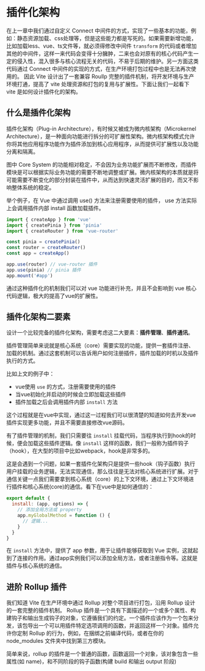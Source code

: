 # 插件化架构
在上一章中我们通过自定义 Connect 中间件的方式，实现了一些基本的功能，例如：静态资源加载、css处理等，但是这些能力都是写死的。如果需要新增功能，比如加载less、vue、ts文件等，就必须得修改中间件 `transform` 的代码或者增加其他的中间件，这样一来代码会变得十分臃肿，二来也会对原有的核心代码产生一定的侵入性，混入很多与核心流程无关的代码，不易于后期的维护。另一方面这类代码通过 Connect 中间件的实现的方式，在生产环境打包过程中也是无法再次使用的。 因此 Vite 设计出了一套兼容 Roullp 完整的插件机制，将开发环境与生产环境打通，提高了 vite 处理资源和打包的复用与扩展性。下面让我们一起看下 vite 是如何设计插件化的架构。
<center>
  <ZoomImg src="../../../../public/images/node/static04.png" />
</center>

## 什么是插件化架构
插件化架构（Plug-in Architecture），有时候又被成为微内核架构（Microkernel Architecture），是一种面向功能进行拆分的可扩展性架构。微内核架构模式允许你将其他应用程序功能作为插件添加到核心应用程序，从而提供可扩展性以及功能分离和隔离。

<center>
  <ZoomImg src="../../../../public/images/plugin/plugin01.jpeg" />
</center>

图中 Core System 的功能相对稳定，不会因为业务功能扩展而不断修改，而插件模块是可以根据实际业务功能的需要不断地调整或扩展。微内核架构的本质就是将可能需要不断变化的部分封装在插件中，从而达到快速灵活扩展的目的，而又不影响整体系统的稳定。

举个例子，在 Vue 中通过调用 use() 方法来注册需要使用的插件， use 方法实际上会调用插件内部 install 函数加载插件。
```js
import { createApp } from 'vue'
import { createPinia } from 'pinia'
import { createRouter } from 'vue-router'

const pinia = createPinia()
const router = createRouter()
const app = createApp()

app.use(router) // vue-router 插件
app.use(pinia) // pinia 插件
app.mount('#app')
```
通过这种插件化的机制我们可以对 vue 功能进行补充，并且不会影响到 vue 核心代码逻辑，极大的提高了vue的扩展性。

## 插件化架构二要素
设计一个比较完备的插件化架构，需要考虑这二大要素：**插件管理**、**插件通讯**。

插件管理简单来说就是核心系统（core）需要实现的功能，提供一套插件注册、加载的机制。通过这套机制可以告诉用户如何注册插件，插件加载的时机以及插件执行的方式。

比如上文的例子中：
* vue使用 `use` 的方式，注册需要使用的插件
* 当vue初始化并启动的时候会立即加载这些插件
* 插件加载之后会调用插件内部 `install` 方法

这个过程就是在vue中实现，通过这一过程我们可以很清楚的知道如何去开发vue插件实现更多功能，并且不需要直接修改vue源码。

有了插件管理的机制，我们只需要往 `install` 挂载代码，当程序执行到hook的时候，便会加载这些插件逻辑。像 `install` 这样的函数，我们一般称为插件钩子（hook），在大型的项目中比如webpack，hook是非常多的。

这是会遇到一个问题，如果一套插件化架构只是提供一些hook（钩子函数）执行用户挂载的业务逻辑，无法实现通信，那么往往是无法对核心系统进行扩展。对于通信关键一点我们需要拿到核心系统（core）的上下文环境，通过上下文环境进行插件和核心系统(core)的通信。看下在vue中是如何通信的：
```js
export default {
  install: (app, options) => {
    // 添加全局方法或 property
    app.myGlobalMethod = function () {
      // 逻辑...
    }
  }
}
```
在 `install` 方法中，提供了 app 参数，用于让插件能够获取到 Vue 实例，这就起到了连接的作用。通过app实例我们可以添加全局方法，或者注册指令等。这就是插件与核心系统的通信。
## 进阶 Rollup 插件
我们知道 Vite 在生产环境中通过 Rollup 对整个项目进行打包，沿用 Rollup 设计的一套完整的插件机制。 Rollup 插件是一个具有下面描述的一个或多个属性、构建钩子和输出生成钩子的对象，它遵循我们的约定。一个插件应该作为一个包来分发，该包导出一个可以用插件特定选项调用的函数，并返回这样一个对象。插件允许你定制 Rollup 的行为，例如，在捆绑之前编译代码，或者在你的 node_modules 文件夹中找到第三方模块。

简单来说，rollup 的插件是一个普通的函数，函数返回一个对象，该对象包含一些属性(如 name)，和不同阶段的钩子函数(构建 build 和输出 output 阶段)